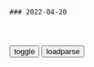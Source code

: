 ```tip
### 2022-04-20
```

<table id="tbc" style="white-space:pre-wrap">
</table>
<button onclick="toggleb()">toggle</button>
<button onclick="loadparse()">loadparse</button>
<br>
<!-- 🌸<br>🍅-　-🍑<hr>🍀 -->
<pre>
<textarea rows="30" cols="100" style="display: none" id="tar">

十月围城：你可以说他愚忠，但不能说他不爱g，这段我看了十遍
https://mbd.baidu.com/newspage/data/videolanding?nid=sv_5798939317510374436&sourceFrom=pc_feedlist

诛杀孙贼，报效朝廷。

就凭你们开个会游个行就能救zg？

这就是你们的胆量，如果让你们成功了，gj必亡。

<font size="1" style="color:#DCDCDC">2022-04-20</font>

逍遥游原文、翻译及赏析_庄周文言文_古诗文网
https://so.gushiwen.cn/shiwenv_5bfecbe60620.aspx

将旁礴万物以为一，世蕲乎乱，孰弊弊焉以天下为事
　是其尘垢秕糠将犹陶铸尧舜者也，孰肯以物为事？

与万事万物混同一起，以此求得整个天下的治理，谁还会忙忙碌碌把管理天下当成回事！
　他所留下的尘埃以及瘪谷糠麸之类的废物，也可造就出尧舜那样的圣贤仁君来，他怎么会把忙着管理万物当作己任呢！

<font size="1" style="color:#DCDCDC">2022-04-20</font>

庄子·秋水_百度百科
https://baike.baidu.com/item/%E5%BA%84%E5%AD%90%C2%B7%E7%A7%8B%E6%B0%B4/8218757?fr=aladdin

故以众小不胜为大胜也。为大胜者，唯圣人能之。

是故大知观于远近，故小而不寡，大而不多：知量无穷。证向今故，故遥而不闷，掇而不跂：知时无止。

<font size="1" style="color:#DCDCDC">2022-04-20</font>

终结者对战自己的克隆体，姜还是老的辣，对方还是太年轻了
https://mbd.baidu.com/newspage/data/videolanding?nid=sv_8522975631495429142&sourceFrom=pc_feedlist

<font size="1" style="color:#DCDCDC">2022-04-20</font>

北斗神拳：双喜临门！拳四郎终于和尤利娅成婚并成功喜当爹
https://mbd.baidu.com/newspage/data/videolanding?nid=sv_8642428367059708560&sourceFrom=pc_feedlist

<font size="1" style="color:#DCDCDC">2022-04-20</font>

德国历史上最短命的元帅：保卢斯，投降时满是对gj的怨恨丨档案
https://mbd.baidu.com/newspage/data/videolanding?nid=sv_7895693944614625974&sourceFrom=pc_feedlist

<font size="1" style="color:#DCDCDC">2022-04-20</font>

</textarea>
</pre>
<!-- 🍀<br>🍑-　-🍅<hr>🌸 -->

```note
```

<link
  rel="stylesheet"
  href="https://cdn.jsdelivr.net/npm/@fancyapps/ui/dist/fancybox.css"
/>
<script src="https://cdn.jsdelivr.net/npm/@fancyapps/ui@4.0/dist/fancybox.umd.js"></script>

<script type="text/javascript">

var __urlRegex = /(\b(https?|ftp|file):\/\/[-A-Z0-9+&@#\/%?=~_|!:,.;]*[-A-Z0-9+&@#\/%=~_|])/ig;
var __imgRegex = /\.(?:jpe?g|gif|png|webp)$/i;

loadparse();

function parseURL($string){

    var exp = __urlRegex;
    return $string.replace(exp,function(match){
            __imgRegex.lastIndex=0;
            if(__imgRegex.test(match)){
                return '<a data-fancybox="gallery" href="' + match.replace("/p=700", "")
                 + '"><img src="' + match.replace("/p=700", "/p=160x200")+'" width="64"></a>';
            }
            else{
                return '<a href="' + match + '" target="_blank">' + match + '</a>';
            }
        }
    );
}

function loadparse() {
  tbc.innerHTML = parseURL(tar.value);
}

function toggleb() {
  var x = document.getElementById("tar");
  if (x.style.display === "none") {
    x.style.display = "";
  } else {
    x.style.display = "none";
  }
}

</script>
